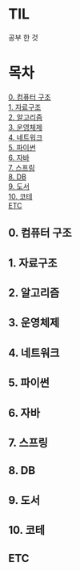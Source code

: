 # TIL
공부 한 것

# 목차
[0. 컴퓨터 구조](#0-컴퓨터-구조)<br>
[1. 자료구조](#1-자료구조)<br>
[2. 알고리즘](#2-알고리즘)<br>
[3. 운영체제](#3-운영체제)<br>
[4. 네트워크](#4-네트워크)<br>
[5. 파이썬](#5-파이썬)<br>
[6. 자바](#6-자바)<br>
[7. 스프링](#7-스프링)<br>
[8. DB](#8-db)<br>
[9. 도서](#9-도서)<br>
[10. 코테](10-코테)<br>
[ETC](#ETC)<br>

## 0. 컴퓨터 구조

## 1. 자료구조

## 2. 알고리즘

## 3. 운영체제

## 4. 네트워크

## 5. 파이썬

## 6. 자바

## 7. 스프링

## 8. DB

## 9. 도서

## 10. 코테

## ETC
